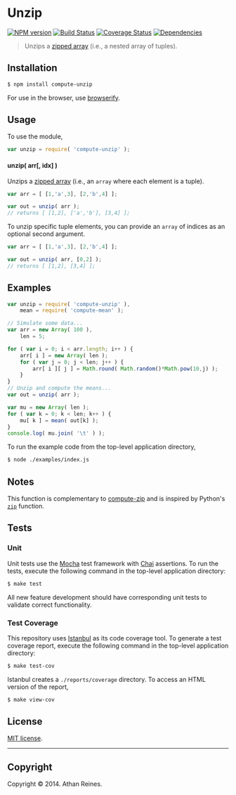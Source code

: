 Unzip
===
[![NPM version][npm-image]][npm-url] [![Build Status][travis-image]][travis-url] [![Coverage Status][coveralls-image]][coveralls-url] [![Dependencies][dependencies-image]][dependencies-url]

> Unzips a [zipped array](https://github.com/compute-io/zip) (i.e., a nested array of tuples).


## Installation

``` bash
$ npm install compute-unzip
```

For use in the browser, use [browserify](https://github.com/substack/node-browserify).


## Usage

To use the module,

``` javascript
var unzip = require( 'compute-unzip' );
```

#### unzip( arr[, idx] )

Unzips a [zipped array](https://github.com/compute-io/zip) (i.e., an `array` where each element is a tuple).

``` javascript
var arr = [ [1,'a',3], [2,'b',4] ];

var out = unzip( arr );
// returns [ [1,2], ['a','b'], [3,4] ];
```

To unzip specific tuple elements, you can provide an `array` of indices as an optional second argument.

``` javascript
var arr = [ [1,'a',3], [2,'b',4] ];

var out = unzip( arr, [0,2] );
// returns [ [1,2], [3,4] ];
```



## Examples

``` javascript
var unzip = require( 'compute-unzip' ),
	mean = require( 'compute-mean' );

// Simulate some data...
var arr = new Array( 100 ),
	len = 5;

for ( var i = 0; i < arr.length; i++ ) {
	arr[ i ] = new Array( len );
	for ( var j = 0; j < len; j++ ) {
		arr[ i ][ j ] = Math.round( Math.random()*Math.pow(10,j) );
	}
}
// Unzip and compute the means...
var out = unzip( arr );

var mu = new Array( len );
for ( var k = 0; k < len; k++ ) {
	mu[ k ] = mean( out[k] );
}
console.log( mu.join( '\t' ) );
```

To run the example code from the top-level application directory,

``` bash
$ node ./examples/index.js
```

## Notes

This function is complementary to [compute-zip](https://github.com/compute-io/zip) and is inspired by Python's [`zip`](https://docs.python.org/3.3/library/functions.html#zip) function.


## Tests

### Unit

Unit tests use the [Mocha](http://mochajs.org/) test framework with [Chai](http://chaijs.com) assertions. To run the tests, execute the following command in the top-level application directory:

``` bash
$ make test
```

All new feature development should have corresponding unit tests to validate correct functionality.


### Test Coverage

This repository uses [Istanbul](https://github.com/gotwarlost/istanbul) as its code coverage tool. To generate a test coverage report, execute the following command in the top-level application directory:

``` bash
$ make test-cov
```

Istanbul creates a `./reports/coverage` directory. To access an HTML version of the report,

``` bash
$ make view-cov
```


## License

[MIT license](http://opensource.org/licenses/MIT). 


---
## Copyright

Copyright &copy; 2014. Athan Reines.


[npm-image]: http://img.shields.io/npm/v/compute-unzip.svg
[npm-url]: https://npmjs.org/package/compute-unzip

[travis-image]: http://img.shields.io/travis/compute-io/unzip/master.svg
[travis-url]: https://travis-ci.org/compute-io/unzip

[coveralls-image]: https://img.shields.io/coveralls/compute-io/unzip/master.svg
[coveralls-url]: https://coveralls.io/r/compute-io/unzip?branch=master

[dependencies-image]: http://img.shields.io/david/compute-io/unzip.svg
[dependencies-url]: https://david-dm.org/compute-io/unzip

[dev-dependencies-image]: http://img.shields.io/david/dev/compute-io/unzip.svg
[dev-dependencies-url]: https://david-dm.org/dev/compute-io/unzip

[github-issues-image]: http://img.shields.io/github/issues/compute-io/unzip.svg
[github-issues-url]: https://github.com/compute-io/unzip/issues
